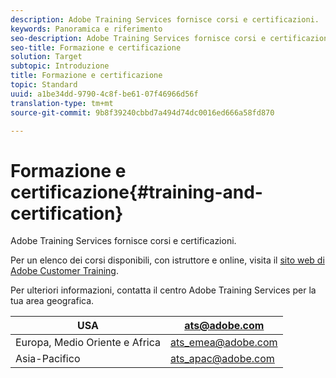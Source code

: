 ```yaml
---
description: Adobe Training Services fornisce corsi e certificazioni.
keywords: Panoramica e riferimento
seo-description: Adobe Training Services fornisce corsi e certificazioni.
seo-title: Formazione e certificazione
solution: Target
subtopic: Introduzione
title: Formazione e certificazione
topic: Standard
uuid: a1be34dd-9790-4c8f-be61-07f46966d56f
translation-type: tm+mt
source-git-commit: 9b8f39240cbbd7a494d74dc0016ed666a58fd870

---
```



# Formazione e certificazione{#training-and-certification}

Adobe Training Services fornisce corsi e certificazioni.

Per un elenco dei corsi disponibili, con istruttore e online, visita il [sito web di Adobe Customer Training](https://training.adobe.com/training/courses.html#solution=adobeTarget).

Per ulteriori informazioni, contatta il centro Adobe Training Services per la tua area geografica.

| USA | [ats@adobe.com](mailto:ats@adobe.com) |
|---|---|
| Europa, Medio Oriente e Africa | [ats_emea@adobe.com](mailto:ats_emea@adobe.com) |
| Asia-Pacifico | [ats_apac@adobe.com](mailto:ats_apac@adobe.com) |

